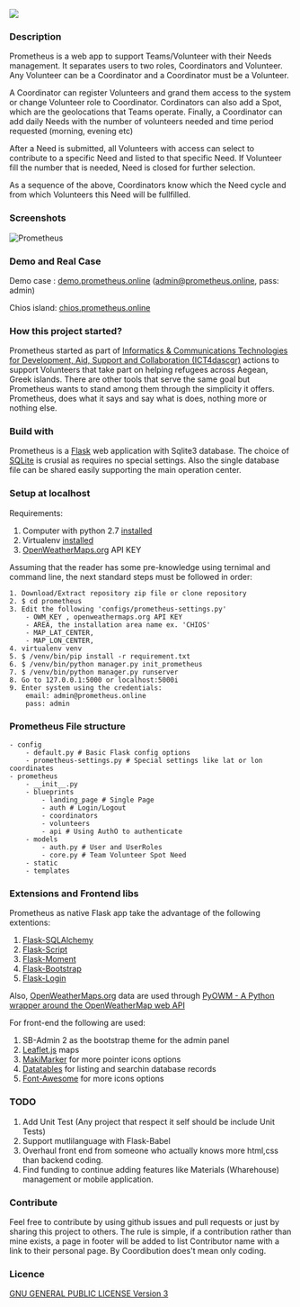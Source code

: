 
![](http://chios.prometheus.online/static/imgs/logo-prometheus.png)


### Description
Prometheus is a web app to support Teams/Volunteer with their Needs management. It separates users to two roles, Coordinators and Volunteer. Any Volunteer can be a Coordinator and a Coordinator must be a Volunteer.

A Coordinator can register Volunteers and grand them access to the system or change Volunteer role to Coordinator. Cordinators can also add a Spot, which are the geolocations that Teams operate. Finally, a Coordinator can add daily Needs with the number of volunteers needed and time period requested (morning, evening etc)

After a Need is submitted, all Volunteers with access can select to contribute to a specific Need and listed to that specific Need. If Volunteer fill the number that is needed, Need is closed for further selection.

As a sequence of the above, Coordinators know which the Need cycle and from which Volunteers this Need will be fullfilled.

### Screenshots

![Prometheus](http://fuzzyelements.com/static/img/prometheusScreenShot.png)


### Demo and Real Case

Demo case : [demo.prometheus.online](http://demo.prometheus.online/)
						(admin@prometheus.online, pass: admin)

Chios island: [chios.prometheus.online](http://chios.prometheus.online/)

### How this project started?
Prometheus started as part of [Informatics & Communications Technologies for Development, Aid, Support and Collaboration (ICT4dascgr)](http://groupspaces.com/ICT4dascgr/) actions to support Volunteers that take part on helping refugees across Aegean, Greek islands. There are other tools that serve the same goal but Prometheus wants to stand among them through the simplicity it offers. Prometheus, does what it says and say what is does, nothing more or nothing else.

### Build with
Prometheus is a [Flask](http://flask.pocoo.org/) web application with Sqlite3 database. The choice of [SQLite](https://www.sqlite.org/) is crusial as requires no special settings. Also the single database file can be shared easily supporting the main operation center.

### Setup at localhost

Requirements:

1. Computer with python 2.7 [installed](http://docs.python-guide.org/en/latest/starting/installation/)
2. Virtualenv [installed](http://docs.python-guide.org/en/latest/dev/virtualenvs/#virtualenvironments-ref)
3. [OpenWeatherMaps.org](http://openweathermap.org/api) API KEY

Assuming that the reader has some pre-knowledge using ternimal and command line, the next standard steps must be followed in order:

	1. Download/Extract repository zip file or clone repository
	2. $ cd prometheus
	3. Edit the following 'configs/prometheus-settings.py'
		- OWM_KEY , openweathermaps.org API KEY
		- AREA, the installation area name ex. 'CHIOS'
		- MAP_LAT_CENTER,
		- MAP_LON_CENTER,
	4. virtualenv venv
	5. $ /venv/bin/pip install -r requirement.txt
	6. $ /venv/bin/python manager.py init_prometheus
	7. $ /venv/bin/python manager.py runserver
	8. Go to 127.0.0.1:5000 or localhost:5000i
	9. Enter system using the credentials:
	    email: admin@prometheus.online
	    pass: admin

### Prometheus File structure
	- config
		- default.py # Basic Flask config options
		- prometheus-settings.py # Special settings like lat or lon coordinates
	- prometheus
		- __init__.py
		- blueprints
			- landing_page # Single Page
			- auth # Login/Logout
			- coordinators
			- volunteers
			- api # Using AuthO to authenticate
		- models
			- auth.py # User and UserRoles
			- core.py # Team Volunteer Spot Need
		- static
		- templates

### Extensions and Frontend libs
Prometheus as native Flask app take the advantage of the following extentions:

1. [Flask-SQLAlchemy](http://flask-sqlalchemy.pocoo.org/2.1/)
2. [Flask-Script](https://flask-script.readthedocs.org/en/latest/)
3. [Flask-Moment](https://github.com/miguelgrinberg/Flask-Moment)
4. [Flask-Bootstrap](https://pythonhosted.org/Flask-Bootstrap/)
5. [Flask-Login](https://flask-login.readthedocs.org/en/latest/)

Also, [OpenWeatherMaps.org](http://openweathermap.org/api) data are used through [PyOWM - A Python wrapper around the OpenWeatherMap web API](https://github.com/csparpa/pyowm)

For front-end the following are used:

1. SB-Admin 2 as the bootstrap theme for the admin panel
2. [Leaflet.js](http://leafletjs.com/) maps
3. [MakiMarker](https://github.com/jseppi/Leaflet.MakiMarkers) for more pointer icons options
4. [Datatables](http://datatables.net/) for listing and searchin database records
5. [Font-Awesome](https://fortawesome.github.io/Font-Awesome/) for more icons options

### TODO

1. Add Unit Test (Any project that respect it self should be include Unit Tests)
2. Support mutlilanguage with Flask-Babel
3. Overhaul front end from someone who actually knows more html,css than backend coding.
4. Find funding to continue adding features like Materials (Wharehouse) management or mobile application.

### Contribute

Feel free to contribute by using github issues and pull requests or just by sharing this project to others. The rule is simple, if a contribution rather than mine exists, a page in footer will be added to list Contributor name with a link to their personal page. By Coordibution does't mean only coding.

### Licence
[GNU GENERAL PUBLIC LICENSE Version 3](http://www.gnu.org/licenses/gpl-3.0.en.html)
